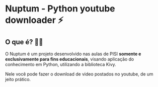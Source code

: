 # Nuptum - Python youtube downloader ⚡

## O que é? 💁🏽

O Nuptum é um projeto desenvolvido nas aulas de PISI **somente e exclusivamente para fins educacionais**, visando aplicação do conhecimento em Python, utilizando a biblioteca Kivy.

Nele você pode fazer o download de video postados no youtube, de um jeito prático.
